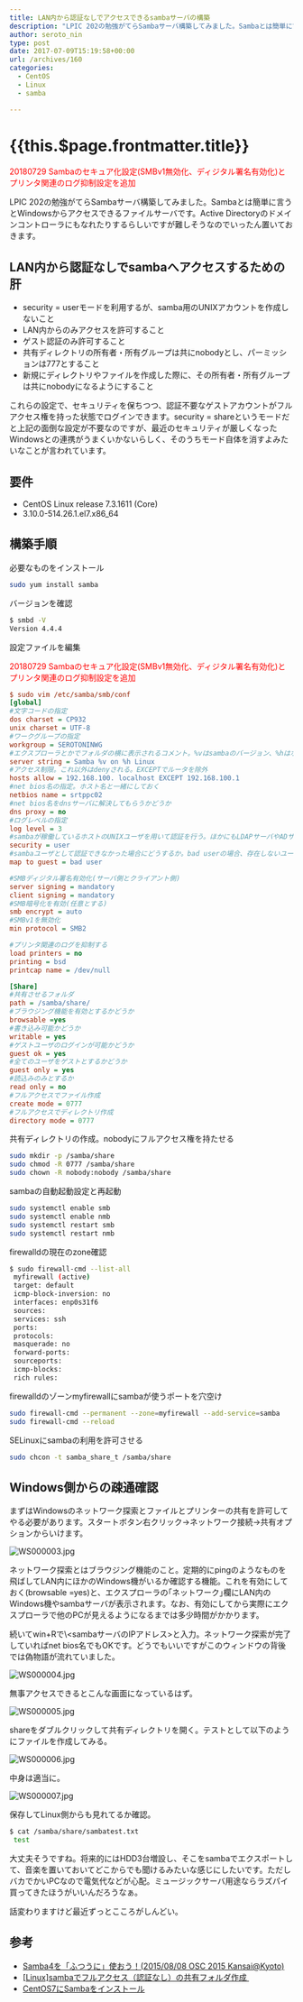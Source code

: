 ```yaml
---
title: LAN内から認証なしでアクセスできるsambaサーバの構築
description: "LPIC 202の勉強がてらSambaサーバ構築してみました。Sambaとは簡単に言うとWindowsからアクセスできるファイルサーバです。Active Directoryのドメインコントローラにもなれたりするらしいですが難しそうなのでいったん置いておきます。"
author: seroto_nin
type: post
date: 2017-07-09T15:19:58+00:00
url: /archives/160
categories:
  - CentOS
  - Linux
  - samba

---
```

# {{this.$page.frontmatter.title}}

<Date/><ShowCategoriesOfPost/>

<span style="color: #ff0000;">20180729 Sambaのセキュア化設定(SMBv1無効化、ディジタル署名有効化)とプリンタ関連のログ抑制設定を追加</span>

LPIC 202の勉強がてらSambaサーバ構築してみました。Sambaとは簡単に言うとWindowsからアクセスできるファイルサーバです。Active Directoryのドメインコントローラにもなれたりするらしいですが難しそうなのでいったん置いておきます。

<!--more-->

## LAN内から認証なしでsambaへアクセスするための肝

- security = userモードを利用するが、samba用のUNIXアカウントを作成しないこと
- LAN内からのみアクセスを許可すること
- ゲスト認証のみ許可すること
- 共有ディレクトリの所有者・所有グループは共にnobodyとし、パーミッションは777とすること
- 新規にディレクトリやファイルを作成した際に、その所有者・所有グループは共にnobodyになるようにすること

これらの設定で、セキュリティを保ちつつ、認証不要なゲストアカウントがフルアクセス権を持った状態でログインできます。security = shareというモードだと上記の面倒な設定が不要なのですが、最近のセキュリティが厳しくなったWindowsとの連携がうまくいかないらしく、そのうちモード自体を消すよみたいなことが言われています。

## 要件

- CentOS Linux release 7.3.1611 (Core)
- 3.10.0-514.26.1.el7.x86_64

## 構築手順

必要なものをインストール

```bash
sudo yum install samba
```

バージョンを確認

```bash
$ smbd -V
Version 4.4.4
```

設定ファイルを編集

<span style="color: #ff0000;">20180729 Sambaのセキュア化設定(SMBv1無効化、ディジタル署名有効化)とプリンタ関連のログ抑制設定を追加</span>

```ini
$ sudo vim /etc/samba/smb/conf
[global]
#文字コードの指定
dos charset = CP932
unix charset = UTF-8
#ワークグループの指定
workgroup = SEROTONINWG
#エクスプローラとかでフォルダの横に表示されるコメント。%vはsambaのバージョン、%hはホスト名を示すsmb.confの変数
server string = Samba %v on %h Linux
#アクセス制限。これ以外はdenyされる。EXCEPTでルータを除外
hosts allow = 192.168.100. localhost EXCEPT 192.168.100.1
#net bios名の指定。ホスト名と一緒にしておく
netbios name = srtppc02
#net bios名をdnsサーバに解決してもらうかどうか
dns proxy = no
#ログレベルの指定
log level = 3
#sambaが稼働しているホストのUNIXユーザを用いて認証を行う。ほかにもLDAPサーバやADサーバを用いて認証を行うようにもできる
security = user
#sambaユーザとして認証できなかった場合にどうするか。bad userの場合、存在しないユーザでログインしようとした時にゲスト認証だとみなす
map to guest = bad user

#SMBディジタル署名有効化(サーバ側とクライアント側)
server signing = mandatory
client signing = mandatory
#SMB暗号化を有効(任意とする)
smb encrypt = auto
#SMBv1を無効化
min protocol = SMB2

#プリンタ関連のログを抑制する
load printers = no
printing = bsd
printcap name = /dev/null

[Share]
#共有させるフォルダ
path = /samba/share/
#ブラウジング機能を有効とするかどうか
browsable =yes
#書き込み可能かどうか
writable = yes
#ゲストユーザのログインが可能かどうか
guest ok = yes
#全てのユーザをゲストとするかどうか
guest only = yes
#読込みのみとするか
read only = no
#フルアクセスでファイル作成
create mode = 0777
#フルアクセスでディレクトリ作成
directory mode = 0777
```

共有ディレクトリの作成。nobodyにフルアクセス権を持たせる

```bash
sudo mkdir -p /samba/share
sudo chmod -R 0777 /samba/share
sudo chown -R nobody:nobody /samba/share
```

sambaの自動起動設定と再起動

```bash
sudo systemctl enable smb
sudo systemctl enable nmb
sudo systemctl restart smb
sudo systemctl restart nmb
```

firewalldの現在のzone確認

```bash
$ sudo firewall-cmd --list-all
 myfirewall (active)
 target: default
 icmp-block-inversion: no
 interfaces: enp0s31f6
 sources:
 services: ssh
 ports:
 protocols:
 masquerade: no
 forward-ports:
 sourceports:
 icmp-blocks:
 rich rules:
 ```

firewalldのゾーンmyfirewallにsambaが使うポートを穴空け

```bash
sudo firewall-cmd --permanent --zone=myfirewall --add-service=samba
sudo firewall-cmd --reload
```

SELinuxにsambaの利用を許可させる

```bash
sudo chcon -t samba_share_t /samba/share
```

## Windows側からの疎通確認

まずはWindowsのネットワーク探索とファイルとプリンターの共有を許可してやる必要があります。スタートボタン右クリック→ネットワーク接続→共有オプションからいけます。

![WS000003.jpg](./WS000003.jpg)

ネットワーク探索とはブラウジング機能のこと。定期的にpingのようなものを飛ばしてLAN内にほかのWindows機がいるか確認する機能。これを有効にしておく(browsable =yes)と、エクスプローラの｢ネットワーク｣欄にLAN内のWindows機やsambaサーバが表示されます。なお、有効にしてから実際にエクスプローラで他のPCが見えるようになるまでは多少時間がかかります。

続いてwin+Rで\\<sambaサーバのIPアドレス>と入力。ネットワーク探索が完了していればnet bios名でもOKです。どうでもいいですがこのウィンドウの背後では偽物語が流れていました。

![WS000004.jpg](./WS000004.jpg)

無事アクセスできるとこんな画面になっているはず。

![WS000005.jpg](./WS000005.jpg)

shareをダブルクリックして共有ディレクトリを開く。テストとして以下のようにファイルを作成してみる。

![WS000006.jpg](./WS000006.jpg)

中身は適当に。

![WS000007.jpg](./WS000007.jpg)

保存してLinux側からも見れてるか確認。

```bash
$ cat /samba/share/sambatest.txt
 test
```

大丈夫そうですね。将来的にはHDD3台増設し、そこをsambaでエクスポートして、音楽を置いておいてどこからでも聞けるみたいな感じにしたいです。ただしバカでかいPCなので電気代などが心配。ミュージックサーバ用途ならラズパイ買ってきたほうがいいんだろうなぁ。

話変わりますけど最近ずっとこころがしんどい。

## 参考

- [Samba4を「ふつうに」使おう！(2015/08/08 OSC 2015 Kansai@Kyoto)][1]
- [[Linux]sambaでフルアクセス（認証なし）の共有フォルダ作成 ][2]
- [CentOS7にSambaをインストール][3]

 [1]: https://www.slideshare.net/takahashimotonobu/samba420150809-osc-2015-kansaikyoto
 [2]: http://d.hatena.ne.jp/akihito_sado/20120722/p1
 [3]: https://orebibou.com/2014/12/centos7%E3%81%ABsamba%E3%82%92%E3%82%A4%E3%83%B3%E3%82%B9%E3%83%88%E3%83%BC%E3%83%AB/
